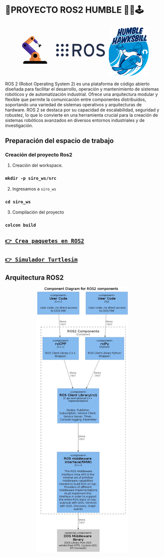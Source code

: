 # 🎯PROYECTO ROS2 HUMBLE 🤖🚀🕹️


<div id="header" align="center" style="text-align: center; white-space: nowrap">
    <img src="/images/ros2.gif" title="ros2" alt="ros2" width="300px"/>
    <img src="/images/humble.png" title="humble" alt="humble" width="130px"/>
</div>


ROS 2 (Robot Operating System 2) es una plataforma de código abierto diseñada para facilitar el desarrollo, operación y mantenimiento de sistemas robóticos y de automatización industrial. Ofrece una arquitectura modular y flexible que permite la comunicación entre componentes distribuidos, soportando una variedad de sistemas operativos y arquitecturas de hardware. ROS 2 se destaca por su capacidad de escalabilidad, seguridad y robustez, lo que lo convierte en una herramienta crucial para la creación de sistemas robóticos avanzados en diversos entornos industriales y de investigación.


## Preparación del espacio de trabajo


### Creación del proyecto Ros2


1. Creación del workspace.


### `mkdir -p siro_ws/src`


2. Ingresamos a `siro_ws`


### `cd siro_ws`


3. Compilación del proyecto


### `colcon build`



## [`👉 Crea paquetes en ROS2`](./src/)

## [`👉 Simulador Turtlesim`](./turtlesim/)

## Arquitectura ROS2


<div id="header" align="center">
    <img src="/images/arquitectura.png" alt="Descripción de la imagen" width="60%" max-width="800px">
</div>





